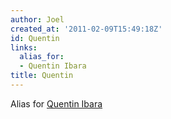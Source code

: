 ```yaml
---
author: Joel
created_at: '2011-02-09T15:49:18Z'
id: Quentin
links:
  alias_for:
  - Quentin Ibara
title: Quentin
---
```


Alias for [Quentin Ibara]

  [Quentin Ibara]: Quentin_Ibara
